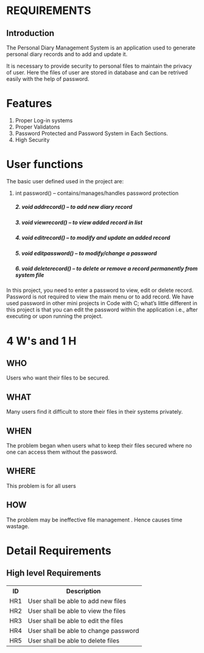 # REQUIREMENTS

  ## Introduction
  
  The Personal Diary Management System is an application used to generate personal diary records and to add and update it. 
  
  It is necessary to provide security to personal files to maintain the privacy of user. Here the files of user are stored in database and can be retrived easily with the help of password.
  
 # Features
  
  1. Proper Log-in systems
  2. Proper Validatons
  3. Password Protected and Password System in Each Sections.
  4. High Security
      
  # User functions
      
  The basic user defined used in the project are:
      
   1. int password() – contains/manages/handles password protection
      <h5> 2. void addrecord() – to add new diary record
      <h5> 3. void viewrecord() – to view added record in list
      <h5> 4. void editrecord() – to modify and update an added record
      <h5> 5. void editpassword() – to modify/change a password
      <h5> 6. void deleterecord() – to delete or remove a record permanently from system file

   In this project, you need to enter a password to view, edit or delete record. 
    Password is not required to view the main menu or to add record.
    We have used password in other mini projects in Code with C; what’s little different in this project is that you can edit the password within the application i.e., after executing or upon running the project.
      
   # 4 W's and 1 H
      
   ## WHO
   Users who want their files to be secured.
        
   ## WHAT
   Many users find it difficult to store their files in their systems privately. 
        
   ## WHEN
   The problem began when users what to keep their files secured where no one can access them without the password.
       
   ## WHERE
   This problem is for all users
        
   ## HOW
   The problem may be ineffective file management . Hence causes time wastage.
        
   # Detail Requirements
   
   ## High level Requirements
   
   <h5><table>
    <tr> 
      <th> ID </th>
      <th> Description </th>
    </tr>
    <tr>
      <td> HR1 </td>
      <td> User shall be able to add new files </td>
    </tr>
    <tr>
      <td> HR2 </td>
      <td> User shall be able to view the files </td>
    </tr>
    <tr>
      <td> HR3 </td>
      <td> User shall be able to edit the files </td>
    </tr>
     <tr>
      <td> HR4 </td>
      <td> User shall be able to change password </td>
    </tr>
    <tr>
      <td> HR5 </td>
      <td> User shall be able to delete files </td>
    </tr>
    </table>
